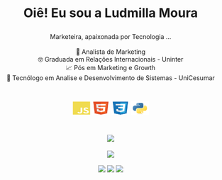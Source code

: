 <h1>
  <p align="center">
    Oiê! Eu sou a Ludmilla Moura 
  </p>
</h1>

<p align="center">
  Marketeira, apaixonada por Tecnologia ... 
	<br>
	<br>
	🌟 Analista de Marketing
	<br>
 🤓 Graduada em Relações Internacionais - Uninter
	<br>
	📈 Pós em Marketing e Growth
	<br>
	🧠 Tecnólogo em Analise e Desenvolvimento de Sistemas - UniCesumar
</p>

<br>

<div>
	<p align="center">
	  <img align="center" alt="Lud-Js" height="30" width="40" src="https://raw.githubusercontent.com/devicons/devicon/master/icons/javascript/javascript-plain.svg">
	  <img align="center" alt="Lud-HTML" height="30" width="40" src="https://raw.githubusercontent.com/devicons/devicon/master/icons/html5/html5-original.svg">
	  <img align="center" alt="Lud-CSS" height="30" width="40" src="https://raw.githubusercontent.com/devicons/devicon/master/icons/css3/css3-original.svg">
	  <img align="center" alt="Lud-Python" height="30" width="40" src="https://raw.githubusercontent.com/devicons/devicon/master/icons/python/python-original.svg">
	</p>
</div>

<br>

<div> 
  <p align="center">
    <a href="https://github.com/Ludmourasa">
      <img height="150em" src="https://github-readme-stats.vercel.app/api?username=Ludmourasa&theme=rose_pine&show_icons=true"/>
  <br><br>
      <img height="110em" src="https://github-readme-stats.vercel.app/api/top-langs/?username=Ludmourasa&layout=compact&langs_count=8&theme=rose_pine"/>
  </p>
</div>

<div> 
  <p align="center">
	  <a href="https://instagram.com/lu.d.mi.ll.a" target="_blank">
		  <img src="https://img.shields.io/badge/-Instagram-%23E4405F?style=for-the-badge&logo=instagram&logoColor=white" target="_blank"></a> 
	  <a href = "mailto:ludmourasagmail.com">
		  <img src="https://img.shields.io/badge/-Gmail-%23333?style=for-the-badge&logo=gmail&logoColor=white" target="_blank"></a>
	  <a href="https://www.linkedin.com/in/ludmilla-moura/" target="_blank">
		  <img src="https://img.shields.io/badge/-LinkedIn-%230077B5?style=for-the-badge&logo=linkedin&logoColor=white" target="_blank"></a> 
  </p>                          
</div> 
